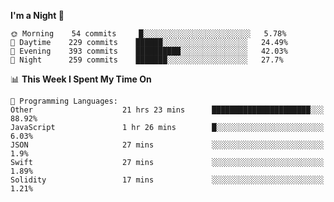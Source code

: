 <!--START_SECTION:waka-->
**I'm a Night 🦉** 

```text
🌞 Morning    54 commits     █░░░░░░░░░░░░░░░░░░░░░░░░   5.78% 
🌆 Daytime    229 commits    ██████░░░░░░░░░░░░░░░░░░░   24.49% 
🌃 Evening    393 commits    ██████████░░░░░░░░░░░░░░░   42.03% 
🌙 Night      259 commits    ███████░░░░░░░░░░░░░░░░░░   27.7%

```


📊 **This Week I Spent My Time On** 

```text
💬 Programming Languages: 
Other                    21 hrs 23 mins      ██████████████████████░░░   88.92% 
JavaScript               1 hr 26 mins        █░░░░░░░░░░░░░░░░░░░░░░░░   6.03% 
JSON                     27 mins             ░░░░░░░░░░░░░░░░░░░░░░░░░   1.9% 
Swift                    27 mins             ░░░░░░░░░░░░░░░░░░░░░░░░░   1.89% 
Solidity                 17 mins             ░░░░░░░░░░░░░░░░░░░░░░░░░   1.21%

```


<!--END_SECTION:waka-->
